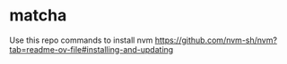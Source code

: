 # matcha
Use this repo commands to install nvm
https://github.com/nvm-sh/nvm?tab=readme-ov-file#installing-and-updating
